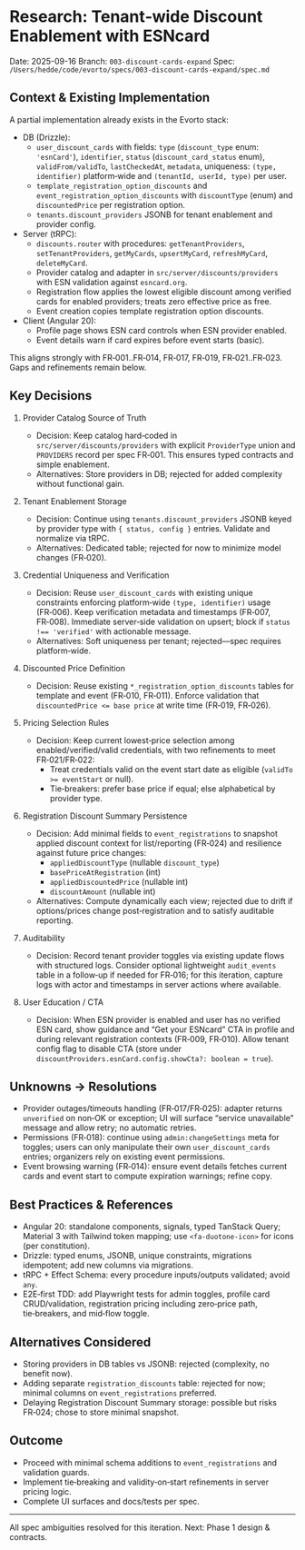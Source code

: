 # Research: Tenant‑wide Discount Enablement with ESNcard

Date: 2025-09-16
Branch: `003-discount-cards-expand`
Spec: `/Users/hedde/code/evorto/specs/003-discount-cards-expand/spec.md`

## Context & Existing Implementation

A partial implementation already exists in the Evorto stack:
- DB (Drizzle):
  - `user_discount_cards` with fields: `type` (`discount_type` enum: `'esnCard'`), `identifier`, `status` (`discount_card_status` enum), `validFrom/validTo`, `lastCheckedAt`, `metadata`, uniqueness: `(type, identifier)` platform‑wide and `(tenantId, userId, type)` per user.
  - `template_registration_option_discounts` and `event_registration_option_discounts` with `discountType` (enum) and `discountedPrice` per registration option.
  - `tenants.discount_providers` JSONB for tenant enablement and provider config.
- Server (tRPC):
  - `discounts.router` with procedures: `getTenantProviders`, `setTenantProviders`, `getMyCards`, `upsertMyCard`, `refreshMyCard`, `deleteMyCard`.
  - Provider catalog and adapter in `src/server/discounts/providers` with ESN validation against `esncard.org`.
  - Registration flow applies the lowest eligible discount among verified cards for enabled providers; treats zero effective price as free.
  - Event creation copies template registration option discounts.
- Client (Angular 20):
  - Profile page shows ESN card controls when ESN provider enabled.
  - Event details warn if card expires before event starts (basic).

This aligns strongly with FR‑001..FR‑014, FR‑017, FR‑019, FR‑021..FR‑023. Gaps and refinements remain below.

## Key Decisions

1. Provider Catalog Source of Truth
   - Decision: Keep catalog hard‑coded in `src/server/discounts/providers` with explicit `ProviderType` union and `PROVIDERS` record per spec FR‑001. This ensures typed contracts and simple enablement.
   - Alternatives: Store providers in DB; rejected for added complexity without functional gain.

2. Tenant Enablement Storage
   - Decision: Continue using `tenants.discount_providers` JSONB keyed by provider type with `{ status, config }` entries. Validate and normalize via tRPC.
   - Alternatives: Dedicated table; rejected for now to minimize model changes (FR‑020).

3. Credential Uniqueness and Verification
   - Decision: Reuse `user_discount_cards` with existing unique constraints enforcing platform‑wide `(type, identifier)` usage (FR‑006). Keep verification metadata and timestamps (FR‑007, FR‑008). Immediate server‑side validation on upsert; block if `status !== 'verified'` with actionable message.
   - Alternatives: Soft uniqueness per tenant; rejected—spec requires platform‑wide.

4. Discounted Price Definition
   - Decision: Reuse existing `*_registration_option_discounts` tables for template and event (FR‑010, FR‑011). Enforce validation that `discountedPrice <= base price` at write time (FR‑019, FR‑026).

5. Pricing Selection Rules
   - Decision: Keep current lowest‑price selection among enabled/verified/valid credentials, with two refinements to meet FR‑021/FR‑022:
     - Treat credentials valid on the event start date as eligible (`validTo >= eventStart` or null).
     - Tie‑breakers: prefer base price if equal; else alphabetical by provider type.

6. Registration Discount Summary Persistence
   - Decision: Add minimal fields to `event_registrations` to snapshot applied discount context for list/reporting (FR‑024) and resilience against future price changes:
     - `appliedDiscountType` (nullable `discount_type`)
     - `basePriceAtRegistration` (int)
     - `appliedDiscountedPrice` (nullable int)
     - `discountAmount` (nullable int)
   - Alternatives: Compute dynamically each view; rejected due to drift if options/prices change post‑registration and to satisfy auditable reporting.

7. Auditability
   - Decision: Record tenant provider toggles via existing update flows with structured logs. Consider optional lightweight `audit_events` table in a follow‑up if needed for FR‑016; for this iteration, capture logs with actor and timestamps in server actions where available.

8. User Education / CTA
   - Decision: When ESN provider is enabled and user has no verified ESN card, show guidance and “Get your ESNcard” CTA in profile and during relevant registration contexts (FR‑009, FR‑010). Allow tenant config flag to disable CTA (store under `discountProviders.esnCard.config.showCta?: boolean = true`).

## Unknowns → Resolutions

- Provider outages/timeouts handling (FR‑017/FR‑025): adapter returns `unverified` on non‑OK or exception; UI will surface “service unavailable” message and allow retry; no automatic retries.
- Permissions (FR‑018): continue using `admin:changeSettings` meta for toggles; users can only manipulate their own `user_discount_cards` entries; organizers rely on existing event permissions.
- Event browsing warning (FR‑014): ensure event details fetches current cards and event start to compute expiration warnings; refine copy.

## Best Practices & References

- Angular 20: standalone components, signals, typed TanStack Query; Material 3 with Tailwind token mapping; use `<fa-duotone-icon>` for icons (per constitution).
- Drizzle: typed enums, JSONB, unique constraints, migrations idempotent; add new columns via migrations.
- tRPC + Effect Schema: every procedure inputs/outputs validated; avoid `any`.
- E2E‑first TDD: add Playwright tests for admin toggles, profile card CRUD/validation, registration pricing including zero‑price path, tie‑breakers, and mid‑flow toggle.

## Alternatives Considered

- Storing providers in DB tables vs JSONB: rejected (complexity, no benefit now).
- Adding separate `registration_discounts` table: rejected for now; minimal columns on `event_registrations` preferred.
- Delaying Registration Discount Summary storage: possible but risks FR‑024; chose to store minimal snapshot.

## Outcome

- Proceed with minimal schema additions to `event_registrations` and validation guards.
- Implement tie‑breaking and validity‑on‑start refinements in server pricing logic.
- Complete UI surfaces and docs/tests per spec.

---

All spec ambiguities resolved for this iteration. Next: Phase 1 design & contracts.

